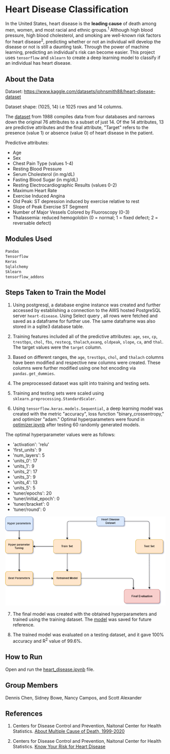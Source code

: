 
# Heart Disease Classification

In the United States, heart disease is the **leading cause** of death among men, women, and most racial and ethnic groups.<sup>1</sup> Although high blood pressure, high blood cholesterol, and smoking are well-known risk factors for heart disease<sup>2</sup>, predicting whether or not an individual will develop the disease or not is still a daunting task. Through the power of machine learning, predicting an individual's risk can become easier. This project uses `tensorflow` and `sklearn` to create a deep learning model to classify if an individual has heart disease. 

## About the Data
Dataset: https://www.kaggle.com/datasets/johnsmith88/heart-disease-dataset

Dataset shape: (1025, 14) i.e 1025 rows and 14 columns.

The [dataset](https://www.kaggle.com/datasets/johnsmith88/heart-disease-dataset) from 1988 compiles data from four databases and narrows down the original 76 attributes to a subset of just 14. Of the 14 attributes, 13 are predictive attributes and the final attribute, "Target" refers to the presence (value 1) or absence (value 0) of heart disease in the patient. 

Predictive attributes:

- Age
- Sex
- Chest Pain Type (values 1-4)
- Resting Blood Pressure
- Serum Cholesterol (in mg/dL)
- Fasting Blood Sugar (in mg/dL)
- Resting Electrocardiographic Results (values 0-2)
- Maximum Heart Rate
- Exercise Induced Angina
- Old Peak: ST depression induced by exercise relative to rest
- Slope of Peak Exercise ST Segment
- Number of Major Vessels Colored by Fluoroscopy (0-3)
- Thalassemia: reduced hemogolobin (0 = normal; 1 = fixed defect; 2 = reversable defect)

## Modules Used

```
Pandas
Tensorflow
Keras
Sqlalchemy
Sklearn
tensorflow_addons
```

## Steps Taken to Train the Model

1. Using postgresql, a database engine instance was created and further accessed by establishing a connection to the AWS hosted PostgreSQL server `heart-disease`. Using Select query , all rows were fetched and saved as a dataframe for further use. The same dataframe was also stored in a sqlite3 database table.

2. Training features included all of the predictive attributes: `age`, `sex`, `cp`, `trestbps`, `chol`, `fbs`, `restecg`, `thalach`,`exang`, `oldpeak`, `slope`, `ca`, and `thal`. The target values were the `target` column.

3. Based on different ranges, the `age`, `trestbps`, `chol`, and `thalach` columns have been modified and respective new columns were created. These columns were further modified using one hot encoding via `pandas.get_dummies`.

4. The preprocessed dataset was split into training and testing sets.

5. Training and testing sets were scaled using `sklearn.preprocessing.StandardScaler`.

6. Using `tensorflow.keras.models.Sequential`, a deep learning model was created with the metric "accuracy", loss function "binary_crossentropy," and optimizer "adam." Optimal hyperparameters were found in [optimizer.ipynb](optimizer.ipynb) after testing 60 randomly generated models.

The optimal hyperparameter values were as follows:

- 'activation': 'relu'
- 'first_units': 9
- 'num_layers': 5
- 'units_0': 17
- 'units_1': 9
- 'units_2': 17
- 'units_3': 9
- 'units_4': 13
- 'units_5': 5
- 'tuner/epochs': 20
- 'tuner/initial_epoch': 0
- 'tuner/bracket': 0
- 'tuner/round': 0

![Model Architecture](Resources/model_img.png)

7. The final model was created with the obtained hyperparameters and trained using the training dataset. The [model](Resources/Model/OptimizedModel.h5) was saved for future reference.

8. The trained model was evaluated on a testing dataset, and it gave 100% accuracy and R<sup>2</sup> value of 99.6%.

## How to Run 

Open and run the [heart_disease.ipynb](heart_disease.ipynb) file.

## Group Members

Dennis Chen, Sidney Bowe, Nancy Campos, and Scott Alexander

## References

1. Centers for Disease Control and Prevention, Naitonal Center for Health Statistics. [About Multiple Cause of Death, 1999-2020](https://wonder.cdc.gov/mcd-icd10.html)

2. Centers for Disease Control and Prevention, Naitonal Center for Health Statistics. [Know Your Risk for Heart Disease](https://www.cdc.gov/heartdisease/risk_factors.html)